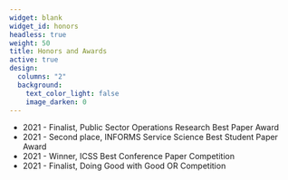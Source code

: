```yaml
---
widget: blank
widget_id: honors
headless: true
weight: 50
title: Honors and Awards
active: true
design:
  columns: "2"
  background:
    text_color_light: false
    image_darken: 0
---
```

* 2021 - Finalist, Public Sector Operations Research Best Paper Award
* 2021 - Second place, INFORMS Service Science Best Student Paper Award
* 2021 - Winner, ICSS Best Conference Paper Competition
* 2021 - Finalist, Doing Good with Good OR Competition